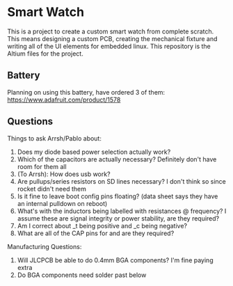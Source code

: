 # Smart Watch

This is a project to create a custom smart watch from complete scratch. This means designing a custom PCB, creating the mechanical fixture and writing all of the UI elements for embedded linux. This repository is the Altium files for the project. 

## Battery

Planning on using this battery, have ordered 3 of them: https://www.adafruit.com/product/1578 

## Questions

Things to ask Arrsh/Pablo about: 
1. Does my diode based power selection actually work? 
2. Which of the capacitors are actually necessary? Definitely don't have room for them all
3. (To Arrsh): How does usb work? 
4. Are pullups/series resistors on SD lines necessary? I don't think so since rocket didn't need them
5. Is it fine to leave boot config pins floating? (data sheet says they have an internal pulldown on reboot)
6. What's with the inductors being labelled with resistances @ frequency? I assume these are signal integrity or power stability, are they required? 
7. Am I correct about _t being positive and _c being negative? 
8. What are all of the CAP pins for and are they required? 

Manufacturing Questions: 
1. Will JLCPCB be able to do 0.4mm BGA components? I'm fine paying extra
2. Do BGA components need solder past below

